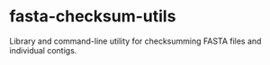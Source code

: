 # fasta-checksum-utils
Library and command-line utility for checksumming FASTA files and individual contigs.
